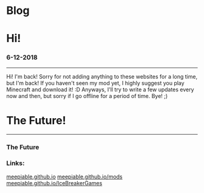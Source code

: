 # Blog
<html>
  <h1>Hi!</h1> <h3>6-12-2018</h3> <p></p>
  <hr/>
  <p>Hi! I'm back! Sorry for not adding anything to these websites for a long time, but I'm back! If you haven't seen my mod yet, I highly suggest you play Minecraft and download it! :D Anyways, I'll try to write a few updates every now and then, but sorry if I go offline for a period of time. Bye! ;)</p>
  <h1>The Future!</h1> <p></p>
  <hr/>
  <h3>The Future</h3> <p></p>

  <p></p>
  <p></p>
  <p></p>
  <p></p>
  <h3>Links:</h3>
  <a href="meepiable.github.io">meepiable.github.io</a>
  <a href="meepiable.github.io/mods">meepiable.github.io/mods</a>
  <a href="meepiable.github.io/IceBreakerGames">meepiable.github.io/IceBreakerGames</a>

</html>
